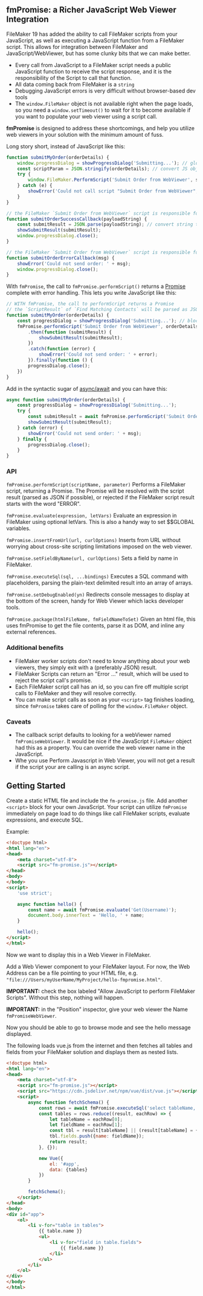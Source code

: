 ## fmPromise: a Richer JavaScript Web Viewer Integration

FileMaker 19 has added the ability to call FileMaker scripts from your JavaScript, as well as executing a JavaScript function from a FileMaker script. 
This allows for integration between FileMaker and JavaScript/WebViewer, but has some clunky bits that we can make better.

* Every call from JavaScript to a FileMaker script needs a public JavaScript function to receive the script response, and it is the responsibility of the Script to call that function.
* All data coming back from FileMaker is a `string`
* Debugging JavaScript errors is very difficult without browser-based dev tools
* The `window.FileMaker` object is not available right when the page loads, so you need a `window.setTimeout()` to wait for it to become available if you want to populate your web viewer using a script call.

**fmPromise** is designed to address these shortcomings, and help you utilize web viewers in your solution with the minimum amount of fuss.

Long story short, instead of JavaScript like this:

```js
function submitMyOrder(orderDetails) {
	window.progressDialog = showProgressDialog('Submitting...'); // global scope, not ideal
	const scriptParam = JSON.stringify(orderDetails); // convert JS object to string
	try {
		window.FileMaker.PerformScript('Submit Order from WebViewer', scriptParam); // no return value
	} catch (e) {
		showError('Could not call script "Submit Order from WebViewer", was it renamed?" ' + e);
	}
}

// the FileMaker `Submit Order from WebViewer` script is responsible for calling this on success 
function submitOrderSuccessCallback(payloadString) {
	const submitResult = JSON.parse(payloadString); // convert string to JS objects
	showSubmitResult(submitResult);
	window.progressDialog.close();
}

// the FileMaker `Submit Order from WebViewer` script is responsible for calling this on failure 
function submitOrderErrorCallback(msg) {
	showError('Could not send order: ' + msg);
	window.progressDialog.close();
}
```

With `fmPromise`, the call to `fmPromise.performScript()` returns a [Promise](https://developer.mozilla.org/en-US/docs/Web/JavaScript/Reference/Global_Objects/Promise) complete with error handling. This lets you write JavaScript like this:

```js
// WITH fmPromise, the call to performScript returns a Promise
// the `ScriptResult` of `Find Matching Contacts` will be parsed as JSON and used to resolve the Promise
function submitMyOrder(orderDetails) {
	const progressDialog = showProgressDialog('Submitting...'); // block scope
	fmPromise.performScript('Submit Order from WebViewer', orderDetails) // returns a Promise
		.then(function (submitResult) {
			showSubmitResult(submitResult);
		})
		.catch(function (error) {
			showError('Could not send order: ' + error);
		}).finally(function () {
		progressDialog.close();
	})
}
```

Add in the syntactic sugar of [async/await](https://developer.mozilla.org/en-US/docs/Web/JavaScript/Reference/Statements/async_function) and you can have this:

```js
async function submitMyOrder(orderDetails) {
	const progressDialog = showProgressDialog('Submitting...');
	try {
		const submitResult = await fmPromise.performScript('Submit Order from WebViewer', orderDetails);
		showSubmitResult(submitResult);
	} catch (error) {
		showError('Could not send order: ' + msg);
	} finally {
		progressDialog.close();
	}
}
```

### API
`fmPromise.performScript(scriptName, parameter)` Performs a FileMaker script, returning a Promise. The Promise will be resolved with the script result (parsed as JSON if possible), or rejected if the FileMaker script result starts with the word "ERROR".

`fmPromise.evaluate(expression, letVars)` Evaluate an expression in FileMaker using optional letVars. This is also a handy way to set $$GLOBAL variables.

`fmPromise.insertFromUrl(url, curlOptions)` Inserts from URL without worrying about cross-site scripting limitations imposed on the web viewer.

`fmPromise.setFieldByName(url, curlOptions)` Sets a field by name in FileMaker.

`fmPromise.executeSql(sql, ...bindings)` Executes a SQL command with placeholders, parsing the plain-text delimited result into an array of arrays.

`fmPromise.setDebugEnabled(yn)` Redirects console messages to display at the bottom of the screen, handy for Web Viewer which lacks developer tools.

`fmPromise.package(htmlFileName, fmFieldNameToSet)` Given an html file, this uses fmPromise to get the file contents, parse it as DOM, and inline any external references.

### Additional benefits

* FileMaker worker scripts don't need to know anything about your web viewers, they simply exit with a (preferably JSON) result.
* FileMaker Scripts can return an "Error …" result, which will be used to reject the script call's promise.
* Each FileMaker script call has an id, so you can fire off multiple script calls to FileMaker and they will resolve correctly.
* You can make script calls as soon as your `<script>` tag finishes loading, since `fmPromise` takes care of polling for the `window.FileMaker` object.


### Caveats

* The callback script defaults to looking for a webViewer named `fmPromiseWebViewer`. It would be nice if the JavaScript `FileMaker` object had this as a property. You can override the web viewer name in the JavaScript.
* Whe you use Perform Javascript in Web Viewer, you will not get a result if the script your are calling is an async script.

## Getting Started
Create a static HTML file and include the `fm-promise.js` file. Add another `<script>` block for your own JavaScript. Your script can utilize `fmPromise` immediately on page load to do things like call FileMaker scripts, evaluate expressions, and execute SQL.

Example:

```html
<!doctype html>
<html lang="en">
<head>
	<meta charset="utf-8">
	<script src="fm-promise.js"></script>
</head>
<body>
</body>
<script>
	'use strict';

	async function hello() {
		const name = await fmPromise.evaluate('Get(Username)');
		document.body.innerText = 'Hello, ' + name;
	}

	hello();
</script>
</html>
```

Now we want to display this in a Web Viewer in FileMaker.

Add a Web Viewer component to your FileMaker layout. For now, the Web Address can be a file pointing to your HTML file, e.g. `"file:///Users/myUserName/MyProject/hello-fmpromise.html"`. 

**IMPORTANT:** check the box labeled "Allow JavaScript to perform FileMaker Scripts". Without this step, nothing will happen. 

**IMPORTANT:** in the "Position" inspector, give your web viewer the Name `fmPromiseWebViewer`.

Now you should be able to go to browse mode and see the hello message displayed.

The following loads vue.js from the internet and then fetches all tables and fields from your FileMaker solution and displays them as nested lists.

```html
<!doctype html>
<html lang="en">
<head>
	<meta charset="utf-8">
	<script src="fm-promise.js"></script>
	<script src="https://cdn.jsdelivr.net/npm/vue/dist/vue.js"></script>
	<script>
		async function fetchSchema() {
			const rows = await fmPromise.executeSql('select tableName, fieldName from filemaker_fields');
			const tables = rows.reduce((result, eachRow) => {
				let tableName = eachRow[0];
				let fieldName = eachRow[1];
				const tbl = result[tableName] || (result[tableName] = {name: tableName, fields: []});
				tbl.fields.push({name: fieldName});
				return result;
			}, {});

			new Vue({
				el: '#app',
				data: {tables}
			})
		}

		fetchSchema();
	</script>
</head>
<body>
<div id="app">
	<ol>
		<li v-for="table in tables">
			{{ table.name }}
			<ul>
				<li v-for="field in table.fields">
					{{ field.name }}
				</li>
			</ul>
		</li>
	</ol>
</div>
</body>
</html>
```

